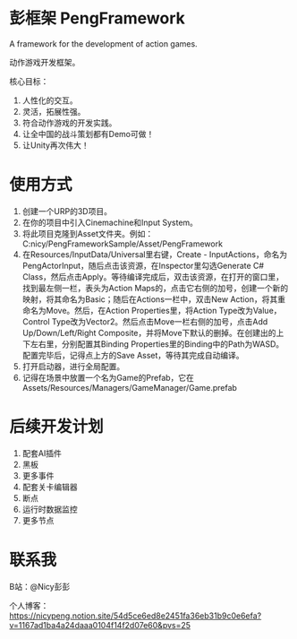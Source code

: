 # 彭框架 PengFramework
A framework for the development of action games.

动作游戏开发框架。

核心目标：
1. 人性化的交互。
2. 灵活，拓展性强。
3. 符合动作游戏的开发实践。
4. 让全中国的战斗策划都有Demo可做！
5. 让Unity再次伟大！

# 使用方式
1. 创建一个URP的3D项目。
2. 在你的项目中引入Cinemachine和Input System。
3. 将此项目克隆到Asset文件夹。例如：C:nicy/PengFrameworkSample/Asset/PengFramework
4. 在Resources/InputData/Universal里右键，Create - InputActions，命名为PengActorInput，随后点击该资源，在Inspector里勾选Generate C# Class，然后点击Apply。等待编译完成后，双击该资源，在打开的窗口里，找到最左侧一栏，表头为Action Maps的，点击它右侧的加号，创建一个新的映射，将其命名为Basic；随后在Actions一栏中，双击New Action，将其重命名为Move。然后，在Action Properties里，将Action Type改为Value，Control Type改为Vector2。然后点击Move一栏右侧的加号，点击Add Up/Down/Left/Right Composite，并将Move下默认的<No Binding>删掉。在创建出的上下左右里，分别配置其Binding Properties里的Binding中的Path为WASD。配置完毕后，记得点上方的Save Asset，等待其完成自动编译。
5. 打开启动器，进行全局配置。
5. 记得在场景中放置一个名为Game的Prefab，它在Assets/Resources/Managers/GameManager/Game.prefab

# 后续开发计划
1. 配套AI插件
2. 黑板
3. 更多事件
4. 配套关卡编辑器
5. 断点
6. 运行时数据监控
7. 更多节点

# 联系我

B站：@Nicy彭彭

个人博客：https://nicypeng.notion.site/54d5ce6ed8e2451fa36eb31b9c0e6efa?v=1167ad1ba4a24daaa0104f14f2d07e60&pvs=25
